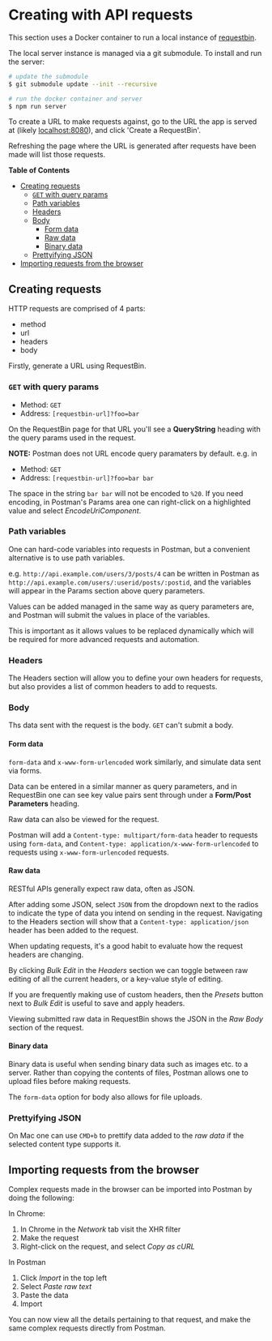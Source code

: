 # Creating with API requests

This section uses a Docker container to run a local instance of [requestbin](https://github.com/Runscope/requestbin#deploy-your-own-instance-using-docker).

The local server instance is managed via a git submodule. To install and run the server:

```bash
# update the submodule
$ git submodule update --init --recursive

# run the docker container and server
$ npm run server
```

To create a URL to make requests against, go to the URL the app is served at
(likely [localhost:8080](http://localhost:8080)), and click 'Create a RequestBin'.

Refreshing the page where the URL is generated after requests have been made
will list those requests.

<!-- START doctoc generated TOC please keep comment here to allow auto update -->
<!-- DON'T EDIT THIS SECTION, INSTEAD RE-RUN doctoc TO UPDATE -->
**Table of Contents**

- [Creating requests](#creating-requests)
  - [`GET` with query params](#get-with-query-params)
  - [Path variables](#path-variables)
  - [Headers](#headers)
  - [Body](#body)
    - [Form data](#form-data)
    - [Raw data](#raw-data)
    - [Binary data](#binary-data)
  - [Prettyifying JSON](#prettyifying-json)
- [Importing requests from the browser](#importing-requests-from-the-browser)

<!-- END doctoc generated TOC please keep comment here to allow auto update -->

## Creating requests

HTTP requests are comprised of 4 parts:

- method
- url
- headers
- body

Firstly, generate a URL using RequestBin.

### `GET` with query params

- Method: `GET`
- Address: `[requestbin-url]?foo=bar`

On the RequestBin page for that URL you'll see a **QueryString** heading with
the query params used in the request.

**NOTE:** Postman does not URL encode query paramaters by default. e.g. in

- Method: `GET`
- Address: `[requestbin-url]?foo=bar bar`

The space in the string `bar bar` will not be encoded to `%20`. If you need
encoding, in Postman's Params area one can right-click on a highlighted value and
select _EncodeUriComponent_.

### Path variables

One can hard-code variables into requests in Postman, but a convenient
alternative is to use path variables.

e.g. `http://api.example.com/users/3/posts/4` can be written in Postman as
`http://api.example.com/users/:userid/posts/:postid`, and the variables will
appear in the Params section above query parameters.

Values can be added managed in the same way as query parameters are, and Postman
will submit the values in place of the variables.

This is important as it allows values to be replaced dynamically which will be
required for more advanced requests and automation.

### Headers

The Headers section will allow you to define your own headers for requests, but
also provides a list of common headers to add to requests.

### Body

Ths data sent with the request is the body. `GET` can't submit a body.

#### Form data

`form-data` and `x-www-form-urlencoded` work similarly, and simulate data sent
via forms.

Data can be entered in a similar manner as query parameters, and in RequestBin
one can see key value pairs sent through under a **Form/Post Parameters**
heading.

Raw data can also be viewed for the request.

Postman will add a `Content-type: multipart/form-data` header to requests using
`form-data`, and `Content-type: application/x-www-form-urlencoded` to requests
using `x-www-form-urlencoded` requests.

#### Raw data

RESTful APIs generally expect raw data, often as JSON.

After adding some JSON, select `JSON` from the dropdown next to the radios to
indicate the type of data you intend on sending in the request. Navigating to
the Headers section will show that a `Content-type: application/json` header has
been added to the request.

When updating requests, it's a good habit to evaluate how the request headers
are changing.

By clicking _Bulk Edit_ in the _Headers_ section we can toggle between raw editing
of all the current headers, or a key-value style of editing.

If you are frequently making use of custom headers, then the _Presets_ button
next to _Bulk Edit_ is useful to save and apply headers.

Viewing submitted raw data in RequestBin shows the JSON in the _Raw Body_
section of the request.

#### Binary data

Binary data is useful when sending binary data such as images etc. to a server.
Rather than copying the contents of files, Postman allows one to upload files
before making requests.

The `form-data` option for body also allows for file uploads.

### Prettyifying JSON

On Mac one can use `CMD+b` to prettify data added to the _raw data_ if the
selected content type supports it.

## Importing requests from the browser

Complex requests made in the browser can be imported into Postman by doing the
following:

In Chrome:

1. In Chrome in the _Network_ tab visit the XHR filter
2. Make the request
3. Right-click on the request, and select _Copy as cURL_

In Postman

1. Click _Import_ in the top left
2. Select _Paste raw text_
3. Paste the data
4. Import

You can now view all the details pertaining to that request, and make the same
complex requests directly from Postman.
